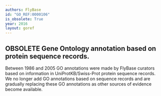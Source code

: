 ```yaml
---
authors: FlyBase
id: "GO_REF:0000106"
is_obsolete: True
year: 2016
layout: goref
---
```


## OBSOLETE Gene Ontology annotation based on protein sequence records.

Between 1986 and 2005 GO annotations were made by FlyBase curators based on information in UniProtKB/Swiss-Prot protein sequence records. We no longer add GO annotations based on sequence records and are gradually replacing these GO annotations as other sources of evidence become available.
